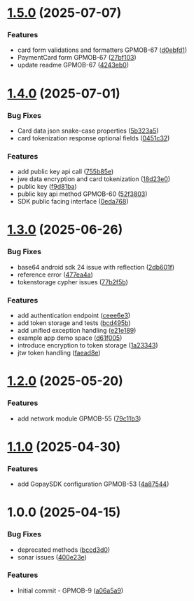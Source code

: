 # [1.5.0](https://bitbucket.org/gp-gopay/gp-gw-android-sdk/compare/1.4.0...1.5.0) (2025-07-07)


### Features

* card form validations and formatters GPMOB-67 ([d0ebfd1](https://bitbucket.org/gp-gopay/gp-gw-android-sdk/commits/d0ebfd193a8e985875ef62d0d614b092f4876bd4))
* PaymentCard form GPMOB-67 ([27bf103](https://bitbucket.org/gp-gopay/gp-gw-android-sdk/commits/27bf1033cd0c709294e604ac40efb214b3614b07))
* update readme GPMOB-67 ([4243eb0](https://bitbucket.org/gp-gopay/gp-gw-android-sdk/commits/4243eb01717c6641e4b6962276d6692ded147e25))

# [1.4.0](https://bitbucket.org/gp-gopay/gp-gw-android-sdk/compare/1.3.0...1.4.0) (2025-07-01)


### Bug Fixes

* Card data json snake-case properties ([5b323a5](https://bitbucket.org/gp-gopay/gp-gw-android-sdk/commits/5b323a5e81f9ff7579fd608845852665ebccb000))
* card tokenization response optional fields ([0451c32](https://bitbucket.org/gp-gopay/gp-gw-android-sdk/commits/0451c320c0cff404f9c1067082a3913023b89676))


### Features

* add public key api call ([755b85e](https://bitbucket.org/gp-gopay/gp-gw-android-sdk/commits/755b85ee3eac7a779501d2e3ec46da73db614b3e))
* jwe data encryption and card tokenization ([18d23e0](https://bitbucket.org/gp-gopay/gp-gw-android-sdk/commits/18d23e095db04e729c9b6ff6681c42a32ea76ed6))
* public key ([f9d81ba](https://bitbucket.org/gp-gopay/gp-gw-android-sdk/commits/f9d81baca947ef7b74703f2027dda1e2bb362478))
* public key api method GPMOB-60 ([52f3803](https://bitbucket.org/gp-gopay/gp-gw-android-sdk/commits/52f38035628291e99c78c15552272877cec54162))
* SDK public facing interface ([0eda768](https://bitbucket.org/gp-gopay/gp-gw-android-sdk/commits/0eda768ec8c049645cad89765f271c608b8aac2c))

# [1.3.0](https://bitbucket.org/gp-gopay/gp-gw-android-sdk/compare/1.2.0...1.3.0) (2025-06-26)


### Bug Fixes

* base64 android sdk 24 issue with reflection ([2db601f](https://bitbucket.org/gp-gopay/gp-gw-android-sdk/commits/2db601f9c4c7968aaf6910a394b375b094b2bd96))
* reference error ([477ea4a](https://bitbucket.org/gp-gopay/gp-gw-android-sdk/commits/477ea4ae19f8dae241c9fd035522d95c3f217f84))
* tokenstorage cypher issues ([77b2f5b](https://bitbucket.org/gp-gopay/gp-gw-android-sdk/commits/77b2f5b09ae5461c80a558a230f693a28c751252))


### Features

* add authentication endpoint ([ceee6e3](https://bitbucket.org/gp-gopay/gp-gw-android-sdk/commits/ceee6e3ad219baa8b16ddc08d681646ddd667a6f))
* add token storage and tests ([bcd495b](https://bitbucket.org/gp-gopay/gp-gw-android-sdk/commits/bcd495bdfb0035056cd041f71b7e6a6a96e94b99))
* add unified exception handling ([e21e189](https://bitbucket.org/gp-gopay/gp-gw-android-sdk/commits/e21e1894d127c533ced6e051460ad8113f853260))
* example app demo space ([d61f005](https://bitbucket.org/gp-gopay/gp-gw-android-sdk/commits/d61f005dab7d52db9791698ad79fa0983da4da64))
* introduce encryption to token storage ([1a23343](https://bitbucket.org/gp-gopay/gp-gw-android-sdk/commits/1a2334393167ebf79fa2858a3a04ed720abec84e))
* jtw token handling ([faead8e](https://bitbucket.org/gp-gopay/gp-gw-android-sdk/commits/faead8ee5db6be0f59e26ce543d7a7e24edabe16))

# [1.2.0](https://bitbucket.org/gp-gopay/gp-gw-android-sdk/compare/1.1.0...1.2.0) (2025-05-20)


### Features

* add network module GPMOB-55 ([79c11b3](https://bitbucket.org/gp-gopay/gp-gw-android-sdk/commits/79c11b3bb6c76bc123b4f23876eb45c36d6a3aed))

# [1.1.0](https://bitbucket.org/gp-gopay/gp-gw-android-sdk/compare/1.0.0...1.1.0) (2025-04-30)


### Features

*  add GopaySDK configuration GPMOB-53 ([4a87544](https://bitbucket.org/gp-gopay/gp-gw-android-sdk/commits/4a87544a2b64738be8db5c942136fc47eca42179))

# 1.0.0 (2025-04-15)


### Bug Fixes

* deprecated methods ([bccd3d0](https://bitbucket.org/gp-gopay/gp-gw-android-sdk/commits/bccd3d050f8a90a1bed63cc8f0125f4dba303d5e))
* sonar issues ([400e23e](https://bitbucket.org/gp-gopay/gp-gw-android-sdk/commits/400e23e7b5493ad2a09119eb842551b97c5ed895))


### Features

* Initial commit - GPMOB-9 ([a06a5a9](https://bitbucket.org/gp-gopay/gp-gw-android-sdk/commits/a06a5a9cdd66bb13a8dc0724e97bec82f0c700a5))
